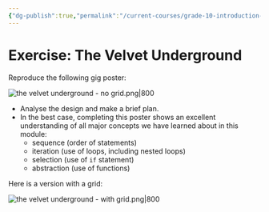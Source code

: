 ```yaml
---
{"dg-publish":true,"permalink":"/current-courses/grade-10-introduction-to-computer-studies/exercises/exercise-the-velvet-underground/","tags":["ics2o"],"dgHomeLink":false}
---
```


# Exercise: The Velvet Underground

Reproduce the following gig poster:

![the velvet underground - no grid.png|800](/img/user/Attachments/the%20velvet%20underground%20-%20no%20grid.png)

- Analyse the design and make a brief plan.
- In the best case, completing this poster shows an excellent understanding of all major concepts we have learned about in this module:
	- sequence (order of statements)
	- iteration (use of loops, including nested loops)
	- selection (use of `if` statement)
	- abstraction (use of functions)

Here is a version with a grid:

![the velvet underground - with grid.png|800](/img/user/Attachments/the%20velvet%20underground%20-%20with%20grid.png)

